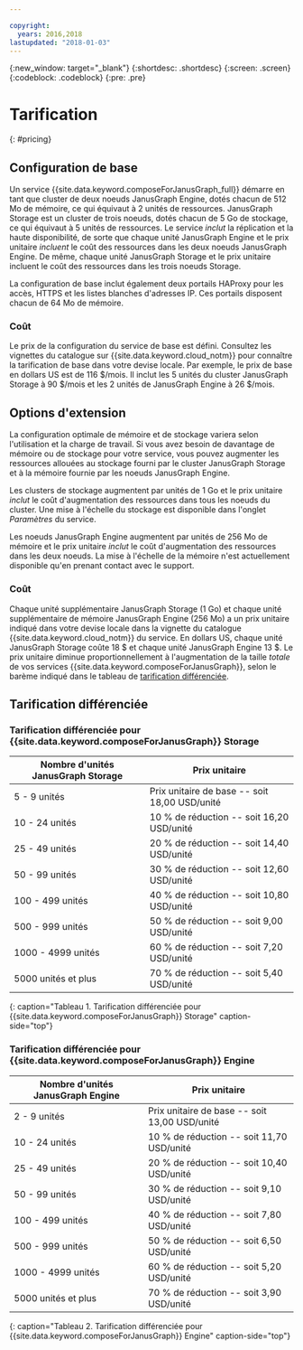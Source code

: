 ```yaml
---

copyright:
  years: 2016,2018
lastupdated: "2018-01-03"
---
```


{:new_window: target="_blank"}
{:shortdesc: .shortdesc}
{:screen: .screen}
{:codeblock: .codeblock}
{:pre: .pre}

# Tarification
{: #pricing}

## Configuration de base
Un service {{site.data.keyword.composeForJanusGraph_full}} démarre en tant que cluster de deux noeuds JanusGraph Engine, dotés chacun de 512 Mo de mémoire, ce qui équivaut à 2 unités de ressources. JanusGraph Storage est un cluster de trois noeuds, dotés chacun de 5 Go de stockage, ce qui équivaut à 5 unités de ressources. Le service _inclut_ la réplication et la haute disponibilité, de sorte que chaque unité JanusGraph Engine et le prix unitaire _incluent_ le coût des ressources dans les deux noeuds JanusGraph Engine. De même, chaque unité JanusGraph Storage et le prix unitaire incluent le coût des ressources dans les trois noeuds Storage.

La configuration de base inclut également deux portails HAProxy pour les accès, HTTPS et les listes blanches d'adresses IP. Ces portails disposent chacun de 64 Mo de mémoire.

### Coût
Le prix de la configuration du service de base est défini. Consultez les vignettes du catalogue sur {{site.data.keyword.cloud_notm}} pour connaître la tarification de base dans votre devise locale. Par exemple, le prix de base en dollars US est de 116 $/mois. Il inclut les 5 unités du cluster JanusGraph Storage à 90 $/mois et les 2 unités de JanusGraph Engine à 26 $/mois.


## Options d'extension
La configuration optimale de mémoire et de stockage variera selon l'utilisation et la charge de travail. Si vous avez besoin de davantage de mémoire ou de stockage pour votre service, vous pouvez augmenter les ressources allouées au stockage fourni par le cluster JanusGraph Storage et à la mémoire fournie par les noeuds JanusGraph Engine. 

Les clusters de stockage augmentent par unités de 1 Go et le prix unitaire _inclut_ le coût d'augmentation des ressources dans tous les noeuds du cluster. Une mise à l'échelle du stockage est disponible dans l'onglet _Paramètres_ du service.
 
Les noeuds JanusGraph Engine augmentent par unités de 256 Mo de mémoire et le prix unitaire _inclut_ le coût d'augmentation des ressources dans les deux noeuds. La mise à l'échelle de la mémoire n'est actuellement disponible qu'en prenant contact avec le support.

### Coût
Chaque unité supplémentaire JanusGraph Storage (1 Go) et chaque unité supplémentaire de mémoire JanusGraph Engine (256 Mo) a un prix unitaire indiqué dans votre devise locale dans la vignette du catalogue {{site.data.keyword.cloud_notm}} du service. En dollars US, chaque unité JanusGraph Storage coûte 18 $ et chaque unité JanusGraph Engine 13 $. Le prix unitaire diminue proportionnellement à l'augmentation de la taille _totale_ de vos services {{site.data.keyword.composeForJanusGraph}}, selon le barème indiqué dans le tableau de [tarification différenciée](#tiered-pricing).

## Tarification différenciée

### Tarification différenciée pour {{site.data.keyword.composeForJanusGraph}} Storage

Nombre d'unités JanusGraph Storage|Prix unitaire
----------|-----------
5 - 9 unités|Prix unitaire de base -- soit 18,00 USD/unité
10 - 24 unités|10 % de réduction -- soit 16,20 USD/unité
25 - 49 unités|20 % de réduction -- soit 14,40 USD/unité
50 - 99 unités|30 % de réduction -- soit 12,60 USD/unité
100 - 499 unités|40 % de réduction -- soit 10,80 USD/unité
500 - 999 unités|50 % de réduction -- soit 9,00 USD/unité
1000 - 4999 unités|60 % de réduction -- soit 7,20 USD/unité
5000 unités et plus|70 % de réduction -- soit 5,40 USD/unité
{: caption="Tableau 1. Tarification différenciée pour {{site.data.keyword.composeForJanusGraph}} Storage" caption-side="top"}

### Tarification différenciée pour {{site.data.keyword.composeForJanusGraph}} Engine

Nombre d'unités JanusGraph Engine|Prix unitaire
----------|-----------
2 - 9 unités|Prix unitaire de base -- soit 13,00 USD/unité
10 - 24 unités|10 % de réduction -- soit 11,70 USD/unité
25 - 49 unités|20 % de réduction -- soit 10,40 USD/unité
50 - 99 unités|30 % de réduction -- soit 9,10 USD/unité
100 - 499 unités|40 % de réduction -- soit 7,80 USD/unité
500 - 999 unités|50 % de réduction -- soit 6,50 USD/unité
1000 - 4999 unités|60 % de réduction -- soit 5,20 USD/unité
5000 unités et plus|70 % de réduction -- soit 3,90 USD/unité
{: caption="Tableau 2. Tarification différenciée pour {{site.data.keyword.composeForJanusGraph}} Engine" caption-side="top"}

